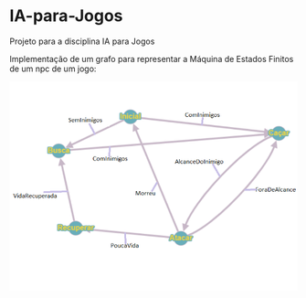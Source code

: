 # IA-para-Jogos
Projeto para a disciplina IA para Jogos

Implementação de um grafo para representar a Máquina de Estados Finitos de um npc de um jogo:

<img src="/Assets/Sprites/grafo-ia-pra-jogos.PNG">

